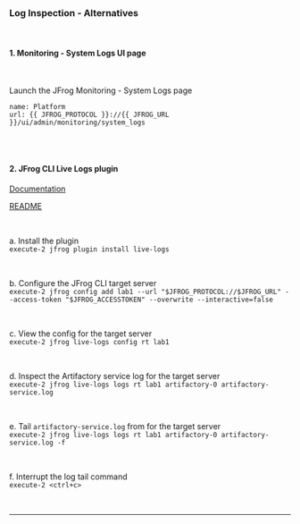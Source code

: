 
<br>

### Log Inspection - Alternatives

<br/>

#### 1. Monitoring - System Logs UI page   
    
<br/>

  Launch the JFrog Monitoring - System Logs page
  ```dashboard:open-url
  name: Platform
  url: {{ JFROG_PROTOCOL }}://{{ JFROG_URL }}/ui/admin/monitoring/system_logs
  ```

<br/>
<br/>

#### 2. JFrog CLI Live Logs plugin  

[Documentation](https://www.jfrog.com/confluence/display/JFROG/Live+Logs)   

[README](https://github.com/jfrog/live-logs/blob/main/README.md)   

<br/>

a. Install the plugin  
    ```execute-2
    jfrog plugin install live-logs
    ```

<br/>


b. Configure the JFrog CLI target server  
    ```execute-2
    jfrog config add lab1 --url "$JFROG_PROTOCOL://$JFROG_URL" --access-token "$JFROG_ACCESSTOKEN" --overwrite --interactive=false
    ```

<br/>

c. View the config for the target server  
    ```execute-2
    jfrog live-logs config rt lab1
    ```

<br/>

d. Inspect the Artifactory service log for the target server  
    ```execute-2
    jfrog live-logs logs rt lab1 artifactory-0 artifactory-service.log
    ```

<br/>

e. Tail `artifactory-service.log` from for the target server  
    ```execute-2
    jfrog live-logs logs rt lab1 artifactory-0 artifactory-service.log -f
    ```

<br/>

f. Interrupt the log tail command  
    ```execute-2
    <ctrl+c>
    ```

<br/>

---